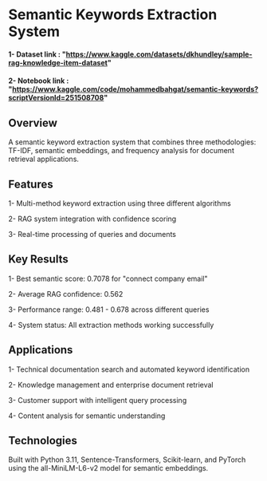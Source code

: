 # Semantic Keywords Extraction System
#### 1- Dataset link : "https://www.kaggle.com/datasets/dkhundley/sample-rag-knowledge-item-dataset"
#### 2- Notebook link : "https://www.kaggle.com/code/mohammedbahgat/semantic-keywords?scriptVersionId=251508708"
## Overview
A semantic keyword extraction system that combines three methodologies: TF-IDF, semantic embeddings, and frequency analysis for document retrieval applications.

## Features
1- Multi-method keyword extraction using three different algorithms

2- RAG system integration with confidence scoring

3- Real-time processing of queries and documents

## Key Results
1- Best semantic score: 0.7078 for "connect company email"

2- Average RAG confidence: 0.562

3- Performance range: 0.481 - 0.678 across different queries

4- System status: All extraction methods working successfully

## Applications
1- Technical documentation search and automated keyword identification

2- Knowledge management and enterprise document retrieval

3- Customer support with intelligent query processing

4- Content analysis for semantic understanding

## Technologies
Built with Python 3.11, Sentence-Transformers, Scikit-learn, and PyTorch using the all-MiniLM-L6-v2 model for semantic embeddings.
